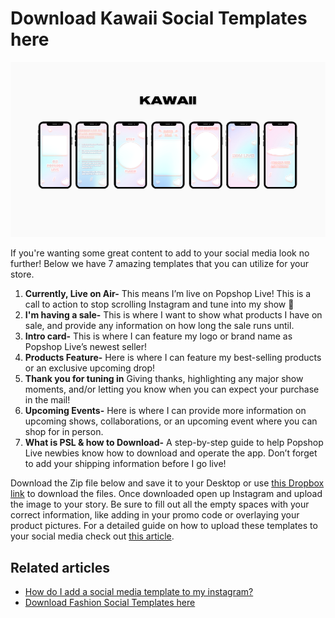 # Download Kawaii Social Templates here

![](<../../../.gitbook/assets/mceclip0 (3) (1).png>)

If you're wanting some great content to add to your social media look no further! Below we have 7 amazing templates that you can utilize for your store.&#x20;

1. **Currently, Live on Air-** This means I’m live on Popshop Live! This is a call to action to stop scrolling Instagram and tune into my show 🤩
2. **I'm having a sale-** This is where I want to show what products I have on sale, and provide any information on how long the sale runs until.
3. **Intro card-** This is where I can feature my logo or brand name as Popshop Live’s newest seller!
4. **Products Feature-** Here is where I can feature my best-selling products or an exclusive upcoming drop!
5. **Thank you for tuning in** Giving thanks, highlighting any major show moments, and/or letting you know when you can expect your purchase in the mail!
6. **Upcoming Events-** Here is where I can provide more information on upcoming shows, collaborations, or an upcoming event where you can shop for in person.
7. **What is PSL & how to Download-** A step-by-step guide to help Popshop Live newbies know how to download and operate the app. Don’t forget to add your shipping information before I go live!

Download the Zip file below and save it to your Desktop or use [this Dropbox link](https://www.dropbox.com/sh/8yjcczuulaaqtl1/AABzoW3FXeObF2dERth-zeNFa?dl=0) to download the files.  Once downloaded open up Instagram and upload the image to your story. Be sure to fill out all the empty spaces with your correct information, like adding in your promo code or overlaying your product pictures. For a detailed guide on how to upload these templates to your social media check out [this article](https://help.popshop.live/hc/en-us/articles/4413947646233).

## Related articles

* [How do I add a social media template to my instagram?](https://jamble.gitbook.io/popshop-live/marketing/social-media-marketing/how-do-i-add-a-social-media-template-to-my-instagram)
* [Download Fashion Social Templates here](https://jamble.gitbook.io/popshop-live/marketing/social-media-marketing/fashion-category-social-templates/download-fashion-social-templates-here)
